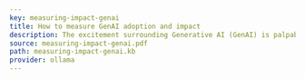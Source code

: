 ```yaml
---
key: measuring-impact-genai
title: How to measure GenAI adoption and impact
description: The excitement surrounding Generative AI (GenAI) is palpable across various industries, with recent studies showcasing its profound impact on enhancing developer productivity and efficiency. Tools like GitHub Copilot are reported to significantly expedite task completion and streamline review processes, leading to widespread adoption by companies eager to leverage these advancements. However, the deployment of GenAI also presents challenges, primarily in gauging its actual effect on productivity and optimizing developer adoption. Many organizations struggle with obtaining clear feedback and understanding the best use cases, prompting leaders to seek effective strategies for implementation. DX is at the forefront, working with organizations to address these issues and offering guidance on integrating GenAI tools successfully.
source: measuring-impact-genai.pdf
path: measuring-impact-genai.kb
provider: ollama
---
```

